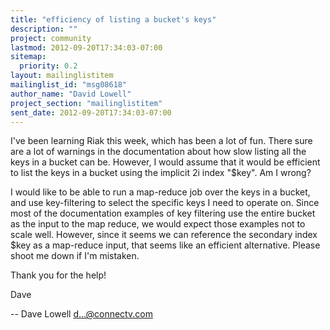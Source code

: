 ```yaml
---
title: "efficiency of listing a bucket's keys"
description: ""
project: community
lastmod: 2012-09-20T17:34:03-07:00
sitemap:
  priority: 0.2
layout: mailinglistitem
mailinglist_id: "msg08618"
author_name: "David Lowell"
project_section: "mailinglistitem"
sent_date: 2012-09-20T17:34:03-07:00
---
```



I've been learning Riak this week, which has been a lot of fun. There sure are 
a lot of warnings in the documentation about how slow listing all the keys in a 
bucket can be. However, I would assume that it would be efficient to list the 
keys in a bucket using the implicit 2i index "$key". Am I wrong?

I would like to be able to run a map-reduce job over the keys in a bucket, and 
use key-filtering to select the specific keys I need to operate on. Since most 
of the documentation examples of key filtering use the entire bucket as the 
input to the map reduce, we would expect those examples not to scale well. 
However, since it seems we can reference the secondary index $key as a 
map-reduce input, that seems like an efficient alternative. Please shoot me 
down if I'm mistaken.

Thank you for the help!

Dave

--
Dave Lowell
d...@connectv.com
